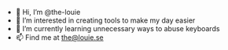 - 👋 Hi, I’m @the-louie
- 👀 I’m interested in creating tools to make my day easier
- 🌱 I’m currently learning unnecessary ways to abuse keyboards
- 📫 Find me at the@louie.se

<!---
the-louie/the-louie is a ✨ special ✨ repository because its `README.md` (this file) appears on your GitHub profile.
You can click the Preview link to take a look at your changes.

- 💞️ I’m looking to collaborate on ...
--->

